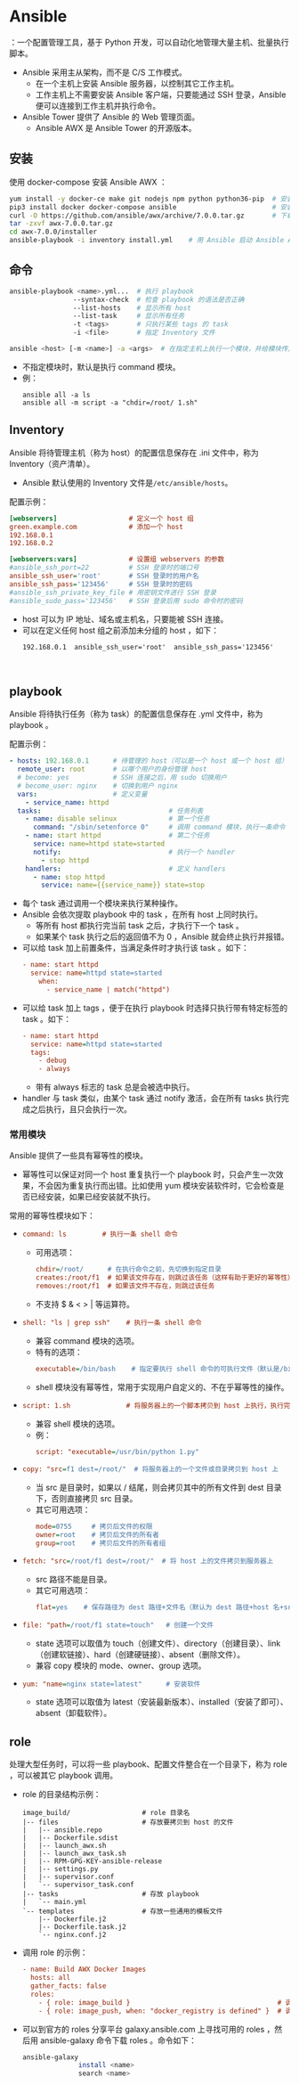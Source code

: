 # Ansible

：一个配置管理工具，基于 Python 开发，可以自动化地管理大量主机、批量执行脚本。
- Ansible 采用主从架构，而不是 C/S 工作模式。
  - 在一个主机上安装 Ansible 服务器，以控制其它工作主机。
  - 工作主机上不需要安装 Ansible 客户端，只要能通过 SSH 登录，Ansible 便可以连接到工作主机并执行命令。
- Ansible Tower 提供了 Ansible 的 Web 管理页面。
  - Ansible AWX 是 Ansible Tower 的开源版本。

## 安装

使用 docker-compose 安装 Ansible AWX ：
```sh
yum install -y docker-ce make git nodejs npm python python36-pip  # 安装依赖
pip3 install docker docker-compose ansible                        # 安装 Ansible
curl -O https://github.com/ansible/awx/archive/7.0.0.tar.gz       # 下载 Ansible AWX
tar -zxvf awx-7.0.0.tar.gz
cd awx-7.0.0/installer
ansible-playbook -i inventory install.yml    # 用 Ansible 启动 Ansible AWX
```

## 命令

```sh
ansible-playbook <name>.yml...  # 执行 playbook
                --syntax-check  # 检查 playbook 的语法是否正确
                --list-hosts    # 显示所有 host
                --list-task     # 显示所有任务
                -t <tags>       # 只执行某些 tags 的 task
                -i <file>       # 指定 Inventory 文件
```

```sh
ansible <host> [-m <name>] -a <args>  # 在指定主机上执行一个模块，并给模块传入参数
```
- 不指定模块时，默认是执行 command 模块。
- 例：
    ```
    ansible all -a ls
    ansible all -m script -a "chdir=/root/ 1.sh"
    ```

## Inventory

Ansible 将待管理主机（称为 host）的配置信息保存在 .ini 文件中，称为 Inventory（资产清单）。
- Ansible 默认使用的 Inventory 文件是`/etc/ansible/hosts`。

配置示例：
```ini
[webservers]                  # 定义一个 host 组
green.example.com             # 添加一个 host
192.168.0.1
192.168.0.2

[webservers:vars]             # 设置组 webservers 的参数
#ansible_ssh_port=22          # SSH 登录时的端口号
ansible_ssh_user='root'       # SSH 登录时的用户名
ansible_ssh_pass='123456'     # SSH 登录时的密码
#ansible_ssh_private_key_file # 用密钥文件进行 SSH 登录
#ansible_sudo_pass='123456'   # SSH 登录后用 sudo 命令时的密码
```
- host 可以为 IP 地址、域名或主机名，只要能被 SSH 连接。
- 可以在定义任何 host 组之前添加未分组的 host ，如下：
    ```
    192.168.0.1  ansible_ssh_user='root'  ansible_ssh_pass='123456'
    ```
 
## playbook

Ansible 将待执行任务（称为 task）的配置信息保存在 .yml 文件中，称为 playbook 。

配置示例：
```yaml
- hosts: 192.168.0.1      # 待管理的 host（可以是一个 host 或一个 host 组）
  remote_user: root       # 以哪个用户的身份管理 host
  # become: yes           # SSH 连接之后，用 sudo 切换用户
  # become_user: nginx    # 切换到用户 nginx
  vars:                   # 定义变量
    - service_name: httpd
  tasks:                                # 任务列表
    - name: disable selinux             # 第一个任务
      command: "/sbin/setenforce 0"     # 调用 command 模块，执行一条命令
    - name: start httpd                 # 第二个任务
      service: name=httpd state=started
      notify:                           # 执行一个 handler
        - stop httpd
    handlers:                           # 定义 handlers
      - name: stop httpd
        service: name={{service_name}} state=stop
```
- 每个 task 通过调用一个模块来执行某种操作。
- Ansible 会依次提取 playbook 中的 task ，在所有 host 上同时执行。
  - 等所有 host 都执行完当前 task 之后，才执行下一个 task 。
  - 如果某个 task 执行之后的返回值不为 0 ，Ansible 就会终止执行并报错。
- 可以给 task 加上前置条件，当满足条件时才执行该 task 。如下：
    ```ini
    - name: start httpd
      service: name=httpd state=started
        when:
          - service_name | match("httpd")
    ```
- 可以给 task 加上 tags ，便于在执行 playbook 时选择只执行带有特定标签的 task 。如下：
    ```ini
    - name: start httpd
      service: name=httpd state=started
      tags:
        - debug
        - always
    ```
  - 带有 always 标志的 task 总是会被选中执行。
- handler 与 task 类似，由某个 task 通过 notify 激活，会在所有 tasks 执行完成之后执行，且只会执行一次。

### 常用模块

Ansible 提供了一些具有幂等性的模块。
- 幂等性可以保证对同一个 host 重复执行一个 playbook 时，只会产生一次效果，不会因为重复执行而出错。比如使用 yum 模块安装软件时，它会检查是否已经安装，如果已经安装就不执行。


常用的幂等性模块如下：

- 
  ```ini
  command: ls         # 执行一条 shell 命令
  ```
  - 可用选项：
    ```ini
    chdir=/root/      # 在执行命令之前，先切换到指定目录
    creates:/root/f1  # 如果该文件存在，则跳过该任务（这样有助于更好的幂等性）
    removes:/root/f1  # 如果该文件不存在，则跳过该任务
    ```
  - 不支持 $ & < > | 等运算符。

- 
  ```ini
  shell: "ls | grep ssh"    # 执行一条 shell 命令
  ```
  - 兼容 command 模块的选项。
  - 特有的选项：
    ```ini
    executable=/bin/bash    # 指定要执行 shell 命令的可执行文件（默认是/bin/sh）
    ```
  - shell 模块没有幂等性，常用于实现用户自定义的、不在乎幂等性的操作。

- 
  ```ini
  script: 1.sh              # 将服务器上的一个脚本拷贝到 host 上执行，执行完之后会删掉它
  ```
  - 兼容 shell 模块的选项。
  - 例：
    ```ini
    script: "executable=/usr/bin/python 1.py"
    ```

- 
  ```ini
  copy: "src=f1 dest=/root/"  # 将服务器上的一个文件或目录拷贝到 host 上
  ```
  - 当 src 是目录时，如果以 / 结尾，则会拷贝其中的所有文件到 dest 目录下，否则直接拷贝 src 目录。
  - 其它可用选项：
    ```ini
    mode=0755     # 拷贝后文件的权限
    owner=root    # 拷贝后文件的所有者
    group=root    # 拷贝后文件的所有者组
    ```

- 
  ```ini
  fetch: "src=/root/f1 dest=/root/"  # 将 host 上的文件拷贝到服务器上
  ```
  - src 路径不能是目录。
  - 其它可用选项：
    ```ini
    flat=yes    # 保存路径为 dest 路径+文件名（默认为 dest 路径+host 名+src 路径）
    ```

- 
  ```ini
  file: "path=/root/f1 state=touch"   # 创建一个文件
  ```
  - state 选项可以取值为 touch（创建文件）、directory（创建目录）、link（创建软链接）、hard（创建硬链接）、absent（删除文件）。
  - 兼容 copy 模块的 mode、owner、group 选项。

- 
  ```ini
  yum: "name=nginx state=latest"      # 安装软件
  ```
  - state 选项可以取值为 latest（安装最新版本）、installed（安装了即可）、absent（卸载软件）。

## role

处理大型任务时，可以将一些 playbook、配置文件整合在一个目录下，称为 role ，可以被其它 playbook 调用。

- role 的目录结构示例：
  ```
  image_build/                  # role 目录名
  |-- files                     # 存放要拷贝到 host 的文件
  |   |-- ansible.repo
  |   |-- Dockerfile.sdist
  |   |-- launch_awx.sh
  |   |-- launch_awx_task.sh
  |   |-- RPM-GPG-KEY-ansible-release
  |   |-- settings.py
  |   |-- supervisor.conf
  |   `-- supervisor_task.conf
  |-- tasks                     # 存放 playbook
  |   `-- main.yml
  `-- templates                 # 存放一些通用的模板文件
      |-- Dockerfile.j2
      |-- Dockerfile.task.j2
      `-- nginx.conf.j2
  ```

- 调用 role 的示例：
  ```ini
  - name: Build AWX Docker Images
    hosts: all
    gather_facts: false
    roles:
      - { role: image_build }                                     # 调用一个 role
      - { role: image_push, when: "docker_registry is defined" }  # 调用第二个 role
  ```

- 可以到官方的 roles 分享平台 galaxy.ansible.com 上寻找可用的 roles ，然后用 ansible-galaxy 命令下载 roles 。命令如下：
  ```sh
  ansible-galaxy
                install <name>
                search <name>
  ```
